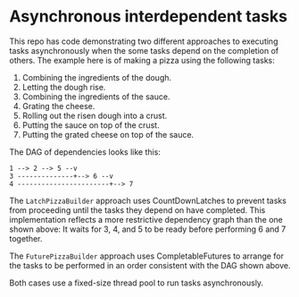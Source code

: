 # Asynchronous interdependent tasks
This repo has code demonstrating two different approaches to executing
tasks asynchronously when the some tasks depend on the completion of
others. The example here is of making a pizza using the following tasks:
1. Combining the ingredients of the dough.
1. Letting the dough rise.
1. Combining the ingredients of the sauce.
1. Grating the cheese.
1. Rolling out the risen dough into a crust.
1. Putting the sauce on top of the crust.
1. Putting the grated cheese on top of the sauce.

The DAG of dependencies looks like this:
```
1 --> 2 --> 5 --v
3 --------------+--> 6 --v
4 -----------------------+--> 7
```
The `LatchPizzaBuilder` approach uses CountDownLatches to prevent tasks from
proceeding until the tasks they depend on have completed.
This implementation reflects a more restrictive dependency graph than the one shown above:
It waits for 3, 4, and 5 to be ready before performing 6 and 7 together.

The `FuturePizzaBuilder` approach uses CompletableFutures to arrange for
the tasks to be performed in an order consistent with the DAG shown above.

Both cases use a fixed-size thread pool to run tasks asynchronously.
